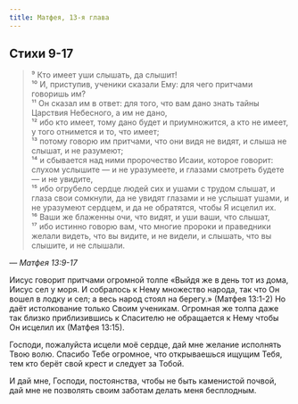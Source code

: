 ```yaml
---
title: Матфея, 13-я глава
---
```


## Стихи 9-17

> ⁹ Кто имеет уши слышать, да слышит!  
> ¹⁰ И, приступив, ученики сказали Ему: для чего притчами говоришь им?  
> ¹¹ Он сказал им в ответ: для того, что вам дано знать тайны Царствия Небесного, а им не дано,  
> ¹² ибо кто имеет, тому дано будет и приумножится, а кто не имеет, у того отнимется и то, что имеет;  
> ¹³ потому говорю им притчами, что они видя не видят, и слыша не слышат, и не разумеют;  
> ¹⁴ и сбывается над ними пророчество Исаии, которое говорит: слухом услышите — и не уразумеете,
> и глазами смотреть будете — и не увидите,  
> ¹⁵ ибо огрубело сердце людей сих и ушами с трудом слышат, и глаза свои сомкнули,
> да не увидят глазами и не услышат ушами, и не уразумеют сердцем, и да не обратятся, чтобы Я исцелил их.  
> ¹⁶ Ваши же блаженны очи, что видят, и уши ваши, что слышат,  
> ¹⁷ ибо истинно говорю вам, что многие пророки и праведники желали видеть, что вы видите, и не видели,
> и слышать, что вы слышите, и не слышали.

— <cite>Матфея&nbsp;13:9-17</cite>

Иисус говорит притчами огромной толпе «Выйдя же в день тот из дома, Иисус сел у моря.
И собралось к Нему множество народа, так что Он вошел в лодку и сел; а весь народ стоял на берегу.» (Матфея 13:1-2)
Но даёт истолкование только Своим ученикам. Огромная же толпа даже так близко приблизившись к Спасителю не
обращается к Нему чтобы Он исцелил их (Матфея 13:15).

Господи, пожалуйста исцели моё сердце, дай мне желание
исполнять Твою волю. Спасибо Тебе огромное, что открываешься ищущим Тебя, тем кто берёт свой крест
и следует за Тобой.

И дай мне, Господи, постоянства, чтобы не быть каменистой почвой, дай мне не позволять своим заботам делать меня бесплодным.

